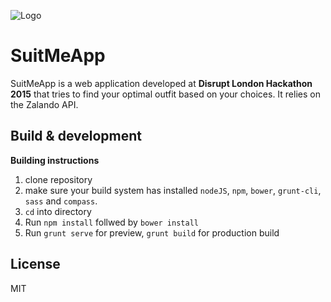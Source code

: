 ![Logo](https://raw.githubusercontent.com/najiji/SuitMeApp/master/app/images/logo_suit.png)
# SuitMeApp

SuitMeApp is a web application developed at **Disrupt London Hackathon 2015**  that tries to find your optimal outfit based on your choices. It relies on the Zalando API.


## Build & development
**Building instructions**

1. clone repository
2. make sure your build system has installed `nodeJS`, `npm`, `bower`, `grunt-cli`, `sass` and `compass`.
3. `cd` into directory
4. Run `npm install` follwed by `bower install`
5. Run `grunt serve` for preview, `grunt build` for production build

## License
MIT


